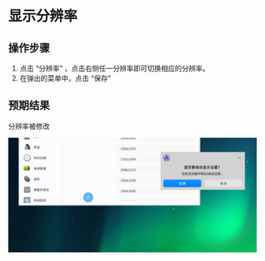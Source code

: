 # 显示分辨率

## 操作步骤

1. 点击 “分辨率” ，点击右侧任一分辨率即可切换相应的分辨率。
2. 在弹出的菜单中，点击 “保存”

## 预期结果

分辨率被修改

![显示分辨率.png](./img/显示分辨率.png)
